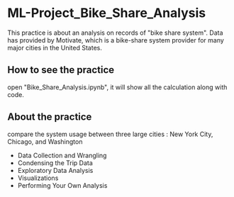 # ML-Project_Bike_Share_Analysis

This practice is about an analysis on  records of "bike share system". 
Data has provided by Motivate, which is a bike-share system provider for many major cities in the United States. 

## How to see the practice
open "Bike_Share_Analysis.ipynb", it will show all the calculation along with code. 


## About the practice
compare the system usage between three large cities : New York City, Chicago, and Washington

* Data Collection and Wrangling
* Condensing the Trip Data
* Exploratory Data Analysis
* Visualizations
* Performing Your Own Analysis



